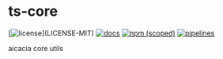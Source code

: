 # ts-core

[![license](https://img.shields.io/badge/license-MIT%2FApache--2.0-blue")](LICENSE-MIT)
[![docs](https://img.shields.io/badge/docs-typescript-blue.svg)](https://aicacia.github.io/ts-core/)
[![npm (scoped)](https://img.shields.io/npm/v/@aicacia/core)](https://www.npmjs.com/package/@aicacia/core)
[![pipelines](https://gitlab.com/aicacia/libs/ts-core/badges/master/pipeline.svg)](https://gitlab.com/aicacia/libs/ts-core/-/pipelines)

aicacia core utils
